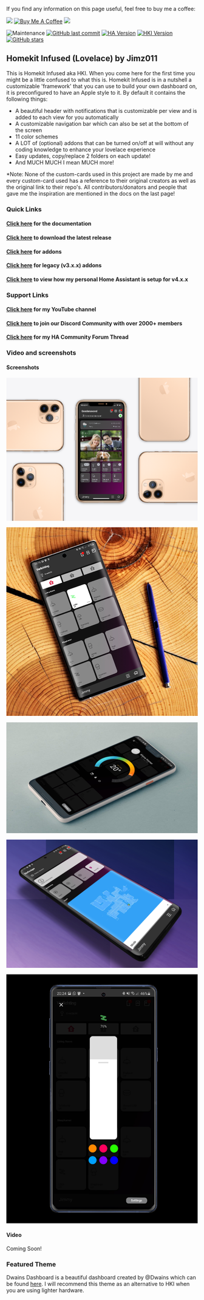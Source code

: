 If you find any information on this page useful, feel free to buy me a coffee: 

<a href="https://paypal.me/JimmySchings" target="_blank"><img src="https://github.com/jimz011/homekit-infused/blob/4.x.x-docs/docs/paypal-donate-button.png" ></a>
<a href="https://www.buymeacoffee.com/w8Jnf6Hit" target="_blank"><img src="https://www.buymeacoffee.com/assets/img/custom_images/orange_img.png" alt="Buy Me A Coffee" style="height: auto !important;width: auto !important;" ></a>
<a href="https://discord.gg/WZvK4Cb"><img src="https://img.shields.io/discord/688401603811999885" /></a>

![Maintenance](https://img.shields.io/maintenance/yes/2021.svg?style=plasticr)
[![GitHub last commit](https://img.shields.io/github/last-commit/jimz011/homekit-infused.svg?style=plasticr)](https://github.com/jimz011/homekit-infused/commits/4.x.x)
[![HA Version](https://img.shields.io/badge/Latest%20Compatible%20Home%20Assistant-2021.5.3%20-dodgerblue)](https://github.com/home-assistant/home-assistant/releases/latest)
[![HKI Version](https://img.shields.io/badge/Latest%20Homekit%20Infused-4.0.0e%20-purple)](https://github.com/jimz011/homekit-infused/releases)
[![GitHub stars](https://img.shields.io/github/stars/jimz011/homekit-infused.svg?style=plasticr)](https://github.com/jimz011/homekit-infused/stargazers)

## Homekit Infused (Lovelace) by Jimz011
This is Homekit Infused aka HKI. When you come here for the first time you might be a little confused to what this is. 
Homekit Infused is in a nutshell a customizable 'framework' that you can use to build your own dashboard on, it is preconfigured to have an Apple style to it.
By default it contains the following things:
- A beautiful header with notifications that is customizable per view and is added to each view for you automatically
- A customizable navigation bar which can also be set at the bottom of the screen 
- 11 color schemes
- A LOT of (optional) addons that can be turned on/off at will without any coding knowledge to enhance your lovelace experience
- Easy updates, copy/replace 2 folders on each update!
- And MUCH MUCH I mean MUCH more!

*Note: None of the custom-cards used in this project are made by me and every custom-card used has a reference to their original creators as well as the original link to their repo's. All contributors/donators and people that gave me the inspiration are mentioned in the docs on the last page!

### Quick Links
#### [Click here](https://jimz011.github.io/homekit-infused/) for the documentation
#### [Click here](https://github.com/jimz011/homekit-infused/releases) to download the latest release
#### [Click here](https://jimz011.github.io/homekit-infused/addons.html) for addons
#### [Click here](https://github.com/jimz011/homekit-infused/tree/4.x.x-docs/docs/addon_list.md) for legacy (v3.x.x) addons
#### [Click here](https://github.com/jimz011/homekit-infused/tree/4.x.x-personal/) to view how my personal Home Assistant is setup for v4.x.x

### Support Links
#### [Click here](https://www.youtube.com/jimz011) for my YouTube channel
#### [Click here](https://discord.gg/WZvK4Cb) to join our Discord Community with over 2000+ members
#### [Click here](https://community.home-assistant.io/t/homekit-infused-hki-v0-13-3/117086/1) for my HA Community Forum Thread

### Video and screenshots
#### Screenshots

![Homekit Infused](docs/images/HiShoot_20200402_013646.png)

![Homekit Infused](docs/images/HiShoot_20200422_201852.png)

![Homekit Infused](docs/images/HiShoot_20200422_202500.png)

![Homekit Infused](docs/images/HiShoot_20200422_202526.png)

![Homekit Infused](docs/images/HiShoot_20200422_202622.png)

#### Video
Coming Soon!

### Featured Theme
Dwains Dashboard is a beautiful dashboard created by @Dwains which can be found [here](https://github.com/dwainscheeren/dwains-lovelace-dashboard). I will recommend this theme as an alternative to HKI when you are using lighter hardware.
